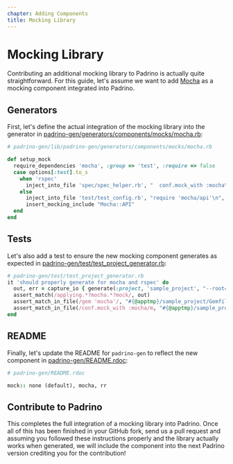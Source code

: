 ```yaml
---
chapter: Adding Components
title: Mocking Library
---
```


# Mocking Library

Contributing an additional mocking library to Padrino is actually quite
straightforward. For this guide, let's assume we want to add
[Mocha](https://github.com/freerange/mocha) as a mocking component integrated
into Padrino.

## Generators

First, let's define the actual integration of the mocking library into the
generator in
[padrino-gen/generators/components/mocks/mocha.rb](https://github.com/padrino/padrino-framework/blob/master/padrino-gen/lib/padrino-gen/generators/components/mocks/mocha.rb):

```ruby
# padrino-gen/lib/padrino-gen/generators/components/mocks/mocha.rb

def setup_mock
  require_dependencies 'mocha', :group => 'test', :require => false
  case options[:test].to_s
    when 'rspec'
      inject_into_file 'spec/spec_helper.rb', "  conf.mock_with :mocha\n", :after => "RSpec.configure do |conf|\n"
    else
      inject_into_file 'test/test_config.rb', "require 'mocha/api'\n", :after => "require File.expand_path(File.dirname(__FILE__) + \"/../config/boot\")\n"
      insert_mocking_include "Mocha::API"
  end
end
```

## Tests

Let's also add a test to ensure the new mocking component generates as expected
in
[padrino-gen/test/test\_project\_generator.rb](https://github.com/padrino/padrino-framework/blob/master/padrino-gen/test/test_project_generator.rb#L248):

```ruby
# padrino-gen/test/test_project_generator.rb
it 'should properly generate for mocha and rspec' do
  out, err = capture_io { generate(:project, 'sample_project', "--root=#{@apptmp}",'--test=rspec', '--mock=mocha', '--script=none') }
  assert_match(/applying.*?mocha.*?mock/, out)
  assert_match_in_file(/gem 'mocha'/, "#{@apptmp}/sample_project/Gemfile")
  assert_match_in_file(/conf.mock_with :mocha/m, "#{@apptmp}/sample_project/spec/spec_helper.rb")
end
```

## README

Finally, let's update the README for `padrino-gen` to reflect the new component
in
[padrino-gen/README.rdoc](https://github.com/padrino/padrino-framework/blob/master/padrino-gen/README.rdoc):

```ruby
# padrino-gen/README.rdoc

mock:: none (default), mocha, rr
```

## Contribute to Padrino

This completes the full integration of a mocking library into Padrino. Once all
of this has been finished in your GitHub fork, send us a pull request and
assuming you followed these instructions properly and the library actually works
when generated, we will include the component into the next Padrino version
crediting you for the contribution!
